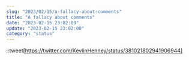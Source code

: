 ```yaml
---
slug: "2023/02/15/a-fallacy-about-comments"
title: "A fallacy about comments"
date: "2023-02-15 23:02:00"
update: "2023-02-15 23:02:00"
category: "status"
---
```


::tweet[https://twitter.com/KevlinHenney/status/381021802941906944]
